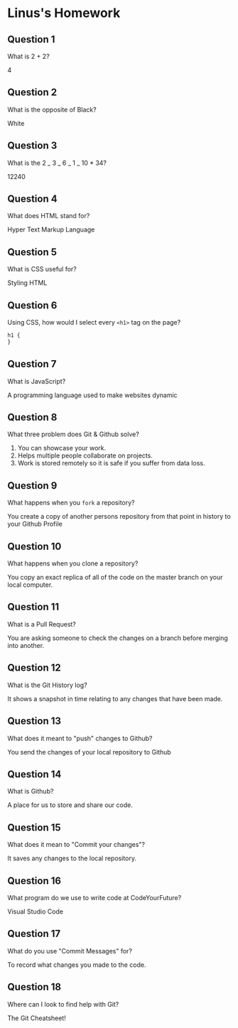 # Linus's Homework

## Question 1

What is 2 + 2?

4

## Question 2

What is the opposite of Black?

White

## Question 3

What is the 2 _ 3 _ 6 _ 1 _ 10 \* 34?

12240

## Question 4

What does HTML stand for?

Hyper Text Markup Language

## Question 5

What is CSS useful for?

Styling HTML

## Question 6

Using CSS, how would I select every `<h1>` tag on the page?

```css
h1 {
}
```

## Question 7

What is JavaScript?

A programming language used to make websites dynamic

## Question 8

What three problem does Git & Github solve?

1. You can showcase your work.
2. Helps multiple people collaborate on projects.
3. Work is stored remotely so it is safe if you suffer from data loss.

## Question 9

What happens when you `fork` a repository?

You create a copy of another persons repository from that point in history to your Github Profile

## Question 10

What happens when you clone a repository?

You copy an exact replica of all of the code on the master branch on your local computer.

## Question 11

What is a Pull Request?

You are asking someone to check the changes on a branch before merging into another.

## Question 12

What is the Git History log?

It shows a snapshot in time relating to any changes that have been made.

## Question 13

What does it meant to "push" changes to Github?

You send the changes of your local repository to Github

## Question 14

What is Github?

A place for us to store and share our code.

## Question 15

What does it mean to "Commit your changes"?

It saves any changes to the local repository.

## Question 16

What program do we use to write code at CodeYourFuture?

Visual Studio Code

## Question 17

What do you use "Commit Messages" for?

To record what changes you made to the code.

## Question 18

Where can I look to find help with Git?

The Git Cheatsheet!
